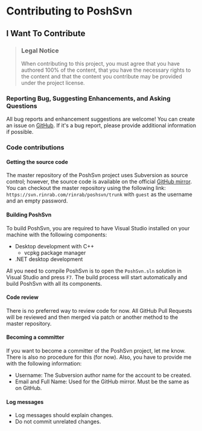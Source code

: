 # Contributing to PoshSvn

## I Want To Contribute

> ### Legal Notice 
> When contributing to this project, you must agree that you have
> authored 100% of the content, that you have the necessary rights
> to the content and that the content you contribute may be provided
> under the project license.

### Reporting Bug, Suggesting Enhancements, and Asking Questions

All bug reports and enhancement suggestions are welcome!
You can create an issue on [GitHub](https://github.com/rinrab/poshsvn/issues/new).
If it's a bug report, please provide additional information
if possible.

### Code contributions

#### Getting the source code

The master repository of the PoshSvn project uses Subversion
as source control; however, the source code is available
on the official [GitHub mirror](https://github.com/rinrab/poshsvn).
You can checkout the master repository using the following link:
`https://svn.rinrab.com/rinrab/poshsvn/trunk` with `guest`
as the username and an empty password.

#### Building PoshSvn

To build PoshSvn, you are required to have Visual Studio installed
on your machine with the following components:

- Desktop development with C++
  - vcpkg package manager
- .NET desktop development

All you need to compile PoshSvn is to open the `PoshSvn.sln`
solution in Visual Studio and press `F7`. The build process
will start automatically and build PoshSvn with all its components.

#### Code review

There is no preferred way to review code for now. All GitHub
Pull Requests will be reviewed and then merged via patch
or another method to the master repository.

#### Becoming a committer

If you want to become a committer of the PoshSvn project, let me know.
There is also no procedure for this (for now). Also, you have to provide
me with the following information:

- Username: The Subversion author name for the account to be created.
- Email and Full Name: Used for the GitHub mirror. Must be the same as on GitHub.

#### Log messages

- Log messages should explain changes.
- Do not commit unrelated changes.
